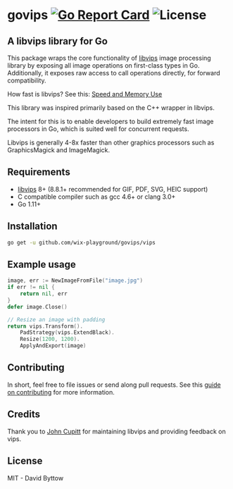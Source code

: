 # govips [![Go Report Card](http://goreportcard.com/badge/wix-playground/govips)](http://goreportcard.com/report/wix-playground/govips) ![License](https://img.shields.io/badge/license-MIT-blue.svg)


## A libvips library for Go
This package wraps the core functionality of [libvips](https://github.com/libvips/libvips) image processing library by exposing all image operations on first-class types in Go. Additionally, it exposes raw access to call operations directly, for forward compatibility.

How fast is libvips? See this: [Speed and Memory Use](https://github.com/libvips/libvips/wiki/Speed-and-memory-use)

This library was inspired primarily based on the C++ wrapper in libvips.

The intent for this is to enable developers to build extremely fast image processors in Go, which is suited well for concurrent requests.

Libvips is generally 4-8x faster than other graphics processors such as GraphicsMagick and ImageMagick.

## Requirements
- [libvips](https://github.com/libvips/libvips) 8+ (8.8.1+ recommended for GIF, PDF, SVG, HEIC support)
- C compatible compiler such as gcc 4.6+ or clang 3.0+
- Go 1.11+

## Installation
```bash
go get -u github.com/wix-playground/govips/vips
```

## Example usage
```go
image, err := NewImageFromFile("image.jpg")
if err != nil {
	return nil, err
}
defer image.Close()

// Resize an image with padding
return vips.Transform().
	PadStrategy(vips.ExtendBlack).
	Resize(1200, 1200).
	ApplyAndExport(image)
```

## Contributing
In short, feel free to file issues or send along pull requests. See this [guide on contributing](https://github.com/wix-playground/govips/blob/master/CONTRIBUTING.md) for more information.

## Credits
Thank you to [John Cupitt](https://github.com/jcupitt) for maintaining libvips and providing feedback on vips.

## License
MIT - David Byttow

